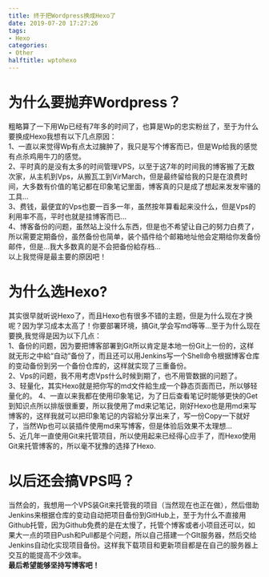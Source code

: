 ```yaml
---
title: 终于把Wordpress换成Hexo了
date: 2019-07-20 17:27:26
tags:
- Hexo
categories:
- Other
halftitle: wptohexo
---
```

# 为什么要抛弃Wordpress？
粗略算了一下用Wp已经有7年多的时间了，也算是Wp的忠实粉丝了，至于为什么要换成Hexo我想有以下几点原因：<br>
1、一直以来觉得Wp有点太过臃肿了，我只是写个博客而已，但是Wp给我的感觉有点杀鸡用牛刀的感觉。<br>
2、平时真的是没有太多的时间管理VPS，以至于这7年的时间我的博客搬了无数次家，从主机到Vps，从搬瓦工到VirMarch，但是最终留给我的只是在浪费时间，大多数有价值的笔记都在印象笔记里面，博客真的只是成了想起来发发牢骚的工具...<br>
3、费钱，最便宜的Vps也要一百多一年，虽然按年算看起来没什么，但是Vps的利用率不高，平时也就是挂博客而已...<br>
4、博客备份的问题，虽然站上没什么东西，但是也不希望让自己的努力白费了，所以需要定期备份，虽然备份也简单，装个插件给个邮箱地址他会定期给你发备份邮件，但是...我大多数真的是不会把备份給存档...<br>
以上我觉得是最主要的原因吧！

# 为什么选Hexo?
<!--more-->
其实很早就听说Hexo了，而且Hexo也有很多不错的主题，但是为什么现在才换呢？因为学习成本太高了！你要部署环境，搞Git,学会写md等等...至于为什么现在要换,我觉得是因为以下几点：<br>
1、备份的问题，因为要把博客部署到Git所以肯定是本地一份Git上一份的，这样就无形之中給“自动”备份了，而且还可以用Jenkins写一个Shell命令根据博客仓库的变动备份到另一个备份仓库的，这样就实现了三重备份。<br>
2、Vps的问题，我不用考虑Vps什么时候到期了，也不用管数据的问题了。<br>
3、轻量化，其实Hexo就是把你写的md文件給生成一个静态页面而已，所以够轻量化的。
4、一直以来我都在使用印象笔记，为了日后查看笔记时能够更快的Get到知识点所以排版很重要，所以我使用了md来记笔记，刚好Hexo也是用md来写博客的，这样我就可以把印象笔记的内容給分享出来了，写一份Copy一下就好了，当然Wp也可以装插件使用md来写博客，但是体验后效果不太理想...<br>
5、近几年一直使用Git来托管项目，所以使用起来已经得心应手了，而Hexo使用Git来托管博客的，所以毫不犹豫的选择了Hexo.
# 以后还会搞VPS吗？
当然会的，我想用一个VPS装Git来托管我的项目（当然现在也正在做），然后借助Jenkins来根据仓库的变动自动把项目备份到GitHub上，至于为什么不直接用Github托管，因为Github免费的是在太慢了，托管个博客或者小项目还可以，如果大一点的项目Push和Pull都是个问题，所以自己搭建一个GIt服务器，然后交给Jenkins自动化实现项目备份。这样我下载项目和更新项目都是在自己的服务器上交互的能提高不少效率。<br>
**最后希望能够坚持写博客吧！**






